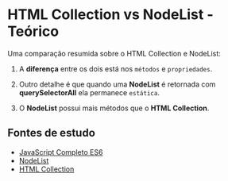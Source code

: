 # HTML Collection vs NodeList - Teórico
Uma comparação resumida sobre o HTML Collection e NodeList:

1. A **diferença** entre os dois está nos ``métodos`` e ``propriedades``.

2. Outro detalhe é que quando uma **NodeList** é retornada com **querySelectorAll** ela permanece ``estática``.

3. O **NodeList** possui mais métodos que o **HTML Collection**.

## Fontes de estudo
- [JavaScript Completo ES6](https://www.origamid.com/curso/javascript-completo-es6/)
- [NodeList](https://developer.mozilla.org/pt-BR/docs/Web/API/NodeList)
- [HTML Collection](https://developer.mozilla.org/pt-BR/docs/Web/API/HTMLCollection)
